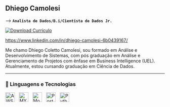 ## Dhiego Camolesi
-->
**`Analista de Dados/B.i/Cientista de Dados Jr.`**


[![Download Currículo](https://img.shields.io/badge/Download%20Currículo-PDF-blue?style=for-the-badge&logo=adobeacrobatreader)](Dhiego-Camolesi-AnalistaDados-BI.pdf)

https://www.linkedin.com/in/dhiego-camolesi-6b0439167/


Me chamo Dhiego Coletto Camolesi, sou formado em Análise e Desenvolvimento de Sistemas, com pós graduação em Análise e Gerenciamento de Projetos com ênfase em Business Intelligence (UEL). Atualmente, estou cursando graduação em Ciência de Dados.

---

### 🤖 Linguagens e Tecnologias

<img 
    align="left" 
    alt="AWS"
    title="Amazon Web Services" 
    width="30px" 
    style="padding-right: 10px;" 
    src="https://cdn.jsdelivr.net/gh/devicons/devicon@latest/icons/amazonwebservices/amazonwebservices-original-wordmark.svg" 
/>
<img 
    align="left" 
    alt="MYSQL" 
    title="MYSQL"
    width="30px" 
    style="padding-right: 10px;" 
    src="https://cdn.jsdelivr.net/gh/devicons/devicon@latest/icons/mysql/mysql-original.svg" 
/>
<img 
    align="left" 
    alt="MongoDB" 
    title="MongoDB"
    width="30px" 
    style="padding-right: 10px;" 
    src="https://cdn.jsdelivr.net/gh/devicons/devicon@latest/icons/mongodb/mongodb-original-wordmark.svg" 
/>
<img 
    align="left" 
    alt="Postgresql"
    title="Postgresql" 
    width="30px" 
    style="padding-right: 10px;" 
    src="https://cdn.jsdelivr.net/gh/devicons/devicon@latest/icons/postgresql/postgresql-original.svg" 
/>
<img 
    align="left" 
    alt="Python" 
    title="Python"
    width="30px" 
    style="padding-right: 10px;" 
    src="https://cdn.jsdelivr.net/gh/devicons/devicon@latest/icons/python/python-original.svg" 
/>

<br/>
<br/>

